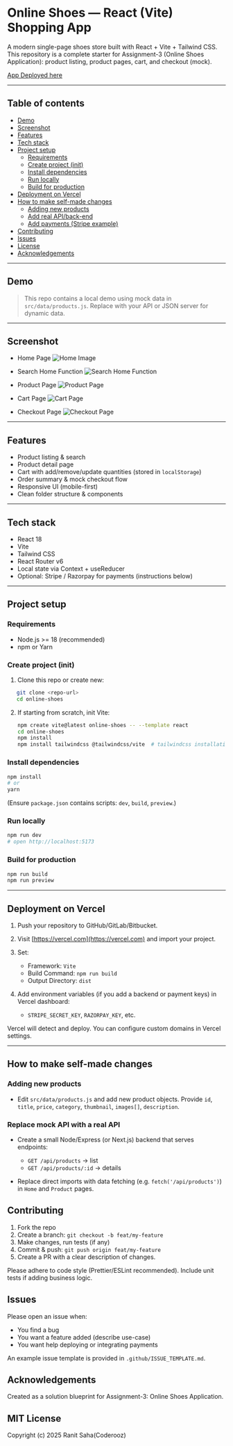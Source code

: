 # Online Shoes — React (Vite) Shopping App

A modern single-page shoes store built with React + Vite + Tailwind CSS.  
This repository is a complete starter for Assignment-3 (Online Shoes Application): product listing, product pages, cart, and checkout (mock).

[App Deployed here](http://react-online-shop-flame.vercel.app)

---

## Table of contents
- [Demo](#demo)
- [Screenshot](#screenshot)
- [Features](#features)
- [Tech stack](#tech-stack)
- [Project setup](#project-setup)
  - [Requirements](#requirements)
  - [Create project (init)](#create-project-init)
  - [Install dependencies](#install-dependencies)
  - [Run locally](#run-locally)
  - [Build for production](#build-for-production)
- [Deployment on Vercel](#deployment-on-vercel)
- [How to make self-made changes](#self-made-changes)
  - [Adding new products](#adding-new-products)
  - [Add real API/back-end](#add-real-apiback-end)
  - [Add payments (Stripe example)](#add-payments-stripe-example)
- [Contributing](#contributing)
- [Issues](#issues)
- [License](#license)
- [Acknowledgements](#acknowledgements)

---

## Demo
> This repo contains a local demo using mock data in `src/data/products.js`. Replace with your API or JSON server for dynamic data.

---

## Screenshot

- Home Page
![Home Image](./screenshot/Home%20Page.png)

- Search Home Function
![Search Home Function](./screenshot/Home%20Page%20Search.png)

- Product Page
![Product Page](./screenshot/Product%20Page.png)

- Cart Page
![Cart Page](./screenshot/Cart.png)

- Checkout Page
![Checkout Page](./screenshot/Checkout.png)

---

## Features
- Product listing & search
- Product detail page
- Cart with add/remove/update quantities (stored in `localStorage`)
- Order summary & mock checkout flow
- Responsive UI (mobile-first)
- Clean folder structure & components

---

## Tech stack
- React 18
- Vite
- Tailwind CSS
- React Router v6
- Local state via Context + useReducer
- Optional: Stripe / Razorpay for payments (instructions below)

---

## Project setup

### Requirements
- Node.js >= 18 (recommended)
- npm or Yarn

### Create project (init)
1. Clone this repo or create new:

```bash
   git clone <repo-url>
   cd online-shoes
```

2. If starting from scratch, init Vite:

   ```bash
   npm create vite@latest online-shoes -- --template react
   cd online-shoes
   npm install
   npm install tailwindcss @tailwindcss/vite  # tailwindcss installation
   ```

### Install dependencies

```bash
npm install
# or
yarn
```

(Ensure `package.json` contains scripts: `dev`, `build`, `preview`.)

### Run locally

```bash
npm run dev
# open http://localhost:5173
```

### Build for production

```bash
npm run build
npm run preview
```

---

## Deployment on Vercel

1. Push your repository to GitHub/GitLab/Bitbucket.
2. Visit [https://vercel.com](https://vercel.com) and import your project.
3. Set:

   * Framework: `Vite`
   * Build Command: `npm run build`
   * Output Directory: `dist`

4. Add environment variables (if you add a backend or payment keys) in Vercel dashboard:

   * `STRIPE_SECRET_KEY`, `RAZORPAY_KEY`, etc.

Vercel will detect and deploy. You can configure custom domains in Vercel settings.

---

## How to make self-made changes

### Adding new products

* Edit `src/data/products.js` and add new product objects. Provide `id`, `title`, `price`, `category`, `thumbnail`, `images[]`, `description`.

### Replace mock API with a real API

* Create a small Node/Express (or Next.js) backend that serves endpoints:

  * `GET /api/products` -> list
  * `GET /api/products/:id` -> details
* Replace direct imports with data fetching (e.g. `fetch('/api/products')`) in `Home` and `Product` pages.



## Contributing

1. Fork the repo
2. Create a branch: `git checkout -b feat/my-feature`
3. Make changes, run tests (if any)
4. Commit & push: `git push origin feat/my-feature`
5. Create a PR with a clear description of changes.

Please adhere to code style (Prettier/ESLint recommended). Include unit tests if adding business logic.


## Issues

Please open an issue when:

* You find a bug
* You want a feature added (describe use-case)
* You want help deploying or integrating payments

An example issue template is provided in `.github/ISSUE_TEMPLATE.md`.


## Acknowledgements

Created as a solution blueprint for Assignment-3: Online Shoes Application.


## MIT License

Copyright (c) 2025 Ranit Saha(Coderooz)

